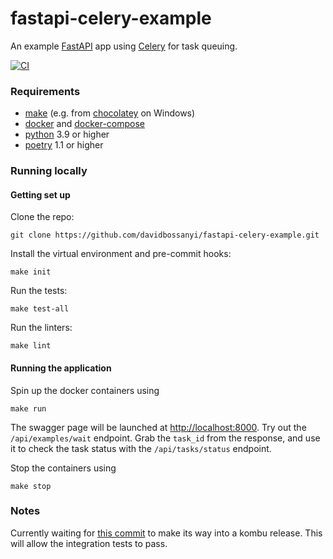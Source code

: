 # fastapi-celery-example
An example [FastAPI](https://fastapi.tiangolo.com/) app using [Celery](https://docs.celeryq.dev/en/stable/getting-started/introduction.html) for task queuing.

[![CI](https://github.com/davidbossanyi/python-template/actions/workflows/ci.yaml/badge.svg?branch=main)](https://github.com/davidbossanyi/python-template/actions/workflows/ci.yaml)

### Requirements
 - [make](https://www.gnu.org/software/make/) (e.g. from [chocolatey](https://chocolatey.org/) on Windows)
 - [docker](https://www.docker.com/) and [docker-compose](https://docs.docker.com/compose/)
 - [python](https://www.python.org/downloads/release/python-3912/) 3.9 or higher
 - [poetry](https://python-poetry.org/docs/master/#installing-with-the-official-installer) 1.1 or higher

### Running locally
#### Getting set up
Clone the repo:
```shell
git clone https://github.com/davidbossanyi/fastapi-celery-example.git
```
Install the virtual environment and pre-commit hooks:
```shell
make init
```
Run the tests:
```shell
make test-all
```
Run the linters:
```shell
make lint
```

#### Running the application
Spin up the docker containers using
```shell
make run
```
The swagger page will be launched at [http://localhost:8000](http://localhost:8000). Try out the `/api/examples/wait` endpoint. Grab the `task_id` from the response, and use it to check the task status with the `/api/tasks/status` endpoint.

Stop the containers using
```shell
make stop
```

### Notes
Currently waiting for [this commit](https://github.com/celery/kombu/commit/0e57a7b3a0edde7bad7061e73f741296ce06c3c8) to make its way into a kombu release. This will allow the integration tests to pass.
